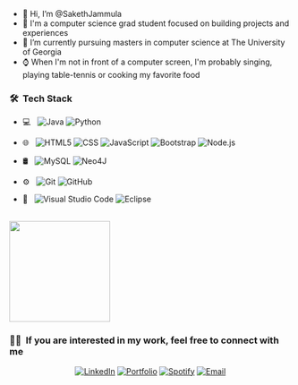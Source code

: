 - 👋 Hi, I’m @SakethJammula
- 👀 I'm a computer science grad student focused on building projects and experiences
- 🌱 I’m currently pursuing masters in computer science at The University of Georgia
- ⌚ When I'm not in front of a computer screen, I'm probably singing, playing table-tennis or cooking my favorite food

<!---
SakethJammula/SakethJammula is a ✨ special ✨ repository because its `README.md` (this file) appears on your GitHub profile.
You can click the Preview link to take a look at your changes.
--->

<h3> 🛠 &nbsp;Tech Stack</h3>

- 💻 &nbsp;
  ![Java](https://img.shields.io/badge/-Java-333333?style=flat&logo=Java&logoColor=007396)
  ![Python](https://img.shields.io/badge/-Python-333333?style=flat&logo=python)
  
- 🌐 &nbsp;
  ![HTML5](https://img.shields.io/badge/-HTML5-333333?style=flat&logo=HTML5)
  ![CSS](https://img.shields.io/badge/-CSS-333333?style=flat&logo=CSS3&logoColor=1572B6)
  ![JavaScript](https://img.shields.io/badge/-JavaScript-333333?style=flat&logo=javascript)
  ![Bootstrap](https://img.shields.io/badge/-Bootstrap-333333?style=flat&logo=bootstrap&logoColor=563D7C)
  ![Node.js](https://img.shields.io/badge/-Node.js-333333?style=flat&logo=node.js)
  
- 🛢 &nbsp;
  ![MySQL](https://img.shields.io/badge/-MySQL-333333?style=flat&logo=mysql)
  ![Neo4J](https://img.shields.io/badge/-Neo4J-333333?style=flat&logo=Neo4J)
  
- ⚙️ &nbsp;
  ![Git](https://img.shields.io/badge/-Git-333333?style=flat&logo=git)
  ![GitHub](https://img.shields.io/badge/-GitHub-333333?style=flat&logo=github)
  
- 🔧 &nbsp;
  ![Visual Studio Code](https://img.shields.io/badge/-Visual%20Studio%20Code-333333?style=flat&logo=visual-studio-code&logoColor=007ACC)
  ![Eclipse](https://img.shields.io/badge/-Eclipse-333333?style=flat&logo=eclipse-ide&logoColor=2C2255)

<br/>
<a href="https://github.com/sakethjammula">
  <img height="180em" src="https://github-readme-stats.vercel.app/api/top-langs/?username=SakethJammula&theme=buefy&layout=compact" />
</a>

<h3> 🤝🏻 &nbsp;If you are interested in my work, feel free to connect with me </h3>

<p align="center">
<a href="https://www.linkedin.com/in/sakethjammula"><img alt="LinkedIn" src="https://img.shields.io/badge/LinkedIn-Saketh%20Jammula-blue?style=flat-square&logo=linkedin"></a>
<a href="https://sakethjammula.github.io/"><img alt="Portfolio" src="https://img.shields.io/badge/Website-sakethjammula.github.io-red?style=flat-square&logo=google-chrome"></a>
<a href="https://open.spotify.com/user/316k2i4wtrxlbzbmdbqunqh2f7k4?si=0ER7qYE-QvSzQ9KJxpu4rQ&utm_source=copy-link"><img alt="Spotify" src="https://img.shields.io/badge/Spotify-sakethjammula-blue?style=flat-square&logo=spotify"></a>
<a href="mailto:email2sakethusa@gmail.com"><img alt="Email" src="https://img.shields.io/badge/Email-email2sakethusa@gmail.com-red?style=flat-square&logo=gmail"></a>
</p>
